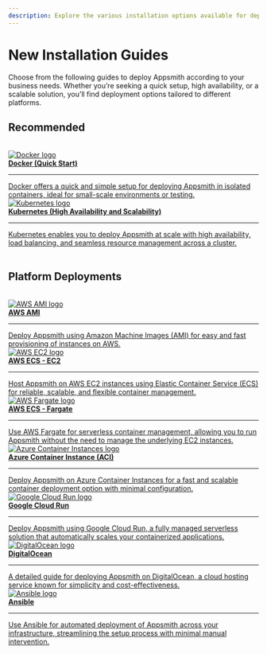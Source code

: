 ```yaml
---
description: Explore the various installation options available for deploying Appsmith. Whether you’re setting up on Docker, Kubernetes, or cloud platforms like AWS and Azure, these guides provide step-by-step instructions to get your Appsmith instance up and running based on your preferred infrastructure.
---
```


# New Installation Guides

Choose from the following guides to deploy Appsmith according to your business needs. Whether you’re seeking a quick setup, high availability, or a scalable solution, you’ll find deployment options tailored to different platforms.

## Recommended

<br/>
<div className="containerGridSampleApp">
   <a className="containerAnchor containerColumnSampleApp columnGrid column-one" href="/getting-started/setup/installation-guides/docker">
      <div className="containerHead">
         <img className="containerImage containerImgDimensions" src="/img/docker-logo.png" alt="Docker logo"/>
         <div className="containerHeading">
            <b>Docker (Quick Start)</b>
         </div>
      </div>
      <hr className="gradient-hr" />
      <div className="containerDescription">
         Docker offers a quick and simple setup for deploying Appsmith in isolated containers, ideal for small-scale environments or testing.
      </div>
   </a>

   <a className="containerAnchor containerColumnSampleApp columnGrid column-two" href="/getting-started/setup/installation-guides/kubernetes">
      <div className="containerHead">
         <img className="containerImage containerImgDimensions" src="/img/Kubernetes_logo.png" alt="Kubernetes logo"/>
         <div className="containerHeading">
            <b>Kubernetes (High Availability and Scalability)</b>
         </div>
      </div>
      <hr className="gradient-hr" />
      <div className="containerDescription">
         Kubernetes enables you to deploy Appsmith at scale with high availability, load balancing, and seamless resource management across a cluster.
      </div>
   </a>
</div>

<br/>

## Platform Deployments

<br/>
<div className="containerGridSampleApp">
   <a className="containerAnchor containerColumnSampleApp columnGrid column-one" href="/getting-started/setup/installation-guides/aws-ami">
      <div className="containerHead">
         <img className="containerImage containerImgDimensions" src="/img/AWS_AMI.png" alt="AWS AMI logo"/>
         <div className="containerHeading">
            <b>AWS AMI</b>
         </div>
      </div>
      <hr className="gradient-hr" />
      <div className="containerDescription">
         Deploy Appsmith using Amazon Machine Images (AMI) for easy and fast provisioning of instances on AWS.
      </div>
   </a>

   <a className="containerAnchor containerColumnSampleApp columnGrid column-two" href="/getting-started/setup/installation-guides/aws-ecs">
      <div className="containerHead">
         <img className="containerImage containerImgDimensions" src="/img/AWS-ec2.png" alt="AWS EC2 logo"/>
         <div className="containerHeading">
            <b>AWS ECS - EC2</b>
         </div>
      </div>
      <hr className="gradient-hr" />
      <div className="containerDescription">
         Host Appsmith on AWS EC2 instances using Elastic Container Service (ECS) for reliable, scalable, and flexible container management.
      </div>
   </a>
</div>

<div className="containerGridSampleApp">
   <a className="containerAnchor containerColumnSampleApp columnGrid column-one" href="/getting-started/setup/installation-guides/aws-ecs-on-fargate">
      <div className="containerHead">
         <img className="containerImage containerImgDimensions" src="/img/aws_fargate.png" alt="AWS Fargate logo"/>
         <div className="containerHeading">
            <b>AWS ECS - Fargate</b>
         </div>
      </div>
      <hr className="gradient-hr" />
      <div className="containerDescription">
         Use AWS Fargate for serverless container management, allowing you to run Appsmith without the need to manage the underlying EC2 instances.
      </div>
   </a>

   <a className="containerAnchor containerColumnSampleApp columnGrid column-two" href="/getting-started/setup/installation-guides/azure-aci">
      <div className="containerHead">
         <img className="containerImage containerImgDimensions" src="/img/azure_aci.png" alt="Azure Container Instances logo"/>
         <div className="containerHeading">
            <b>Azure Container Instance (ACI)</b>
         </div>
      </div>
      <hr className="gradient-hr" />
      <div className="containerDescription">
         Deploy Appsmith on Azure Container Instances for a fast and scalable container deployment option with minimal configuration.
      </div>
   </a>
</div>

<div className="containerGridSampleApp">
   <a className="containerAnchor containerColumnSampleApp columnGrid column-one" href="/getting-started/setup/installation-guides/google-cloud-run">
      <div className="containerHead">
         <img className="containerImage containerImgDimensions" src="/img/google-cloud-run-logo.png" alt="Google Cloud Run logo"/>
         <div className="containerHeading">
            <b>Google Cloud Run</b>
         </div>
      </div>
      <hr className="gradient-hr" />
      <div className="containerDescription">
         Deploy Appsmith using Google Cloud Run, a fully managed serverless solution that automatically scales your containerized applications.
      </div>
   </a>

   <a className="containerAnchor containerColumnSampleApp columnGrid column-two" href="/getting-started/setup/installation-guides/digitalocean">
      <div className="containerHead">
         <img className="containerImage containerImgDimensions" src="/img/Digital-Ocean-Logo.png" alt="DigitalOcean logo"/>
         <div className="containerHeading">
            <b>DigitalOcean</b>
         </div>
      </div>
      <hr className="gradient-hr" />
      <div className="containerDescription">
         A detailed guide for deploying Appsmith on DigitalOcean, a cloud hosting service known for simplicity and cost-effectiveness.
      </div>
   </a>
</div>

<div className="containerGridSampleApp">
   <a className="containerAnchor containerColumnSampleApp columnGrid column-one" href="/getting-started/setup/installation-guides/ansible">
      <div className="containerHead">
         <img className="containerImage containerImgDimensions" src="/img/Ansible-logo.png" alt="Ansible logo"/>
         <div className="containerHeading">
            <b>Ansible</b>
         </div>
      </div>
      <hr className="gradient-hr" />
      <div className="containerDescription">
         Use Ansible for automated deployment of Appsmith across your infrastructure, streamlining the setup process with minimal manual intervention.
      </div>
   </a>
</div>
